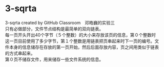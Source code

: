 # 3-sqrta
3-sqrta created by GitHub Classroom　邓皓巍的实验三<br>
只有必做部分，文件节点结构是最简单的双向链表。<br>
每一页开头开出40个字节（５个整数）的大小来存放该页的信息，第０个整数时这一页目前使用了多少字节，第１个整数是用链表把页串起来时下一页的编号。文件本身的信息储存在存放的第一页开始，然后后面存放内容，页之间用类似于链表的方式串起来。<br>
第０页不储存文件，用来储存一些文件系统的信息。

